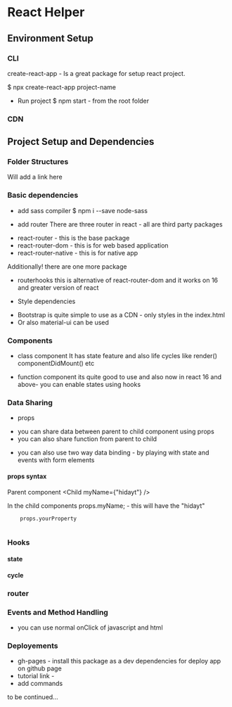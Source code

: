 # React Helper

## Environment Setup

### CLI
create-react-app - Is a great package for setup react project.

$ npx create-react-app project-name

* Run project
$ npm start - from the root folder

### CDN


## Project Setup and Dependencies

### Folder Structures
Will add a link here

### Basic dependencies
* add sass compiler
$ npm i --save node-sass

* add router
There are three router in react - all are third party packages
- react-router - this is the base package
- react-router-dom - this is for web based application
- react-router-native - this is for native app

Additionally! there are one more package
- routerhooks
 this is alternative of react-router-dom and it works on 16 and greater version of react

* Style dependencies
- Bootstrap is quite simple to use as a CDN - only styles in the index.html
- Or also material-ui can be used 

### Components

* class component
It has state feature and also life cycles like render() componentDidMount() etc

* function component
its quite good to use and also now in react 16 and above- you can enable states using hooks


### Data Sharing

* props
- you can share data between parent to child component using props
- you can also share function from parent to child

* you can also use two way data binding - by playing with state and events with form elements

#### props syntax
Parent component
<Child myName={"hidayt"} />

In the child components
props.myName; - this will have the "hidayt"

```
    props.yourProperty


```

### Hooks

#### state

#### cycle

### router



### Events and Method Handling
* you can use normal onClick of javascript and html


### Deployements

- gh-pages - install this package as a dev dependencies for deploy app on github page
- tutorial link - 
- add commands

to be continued...